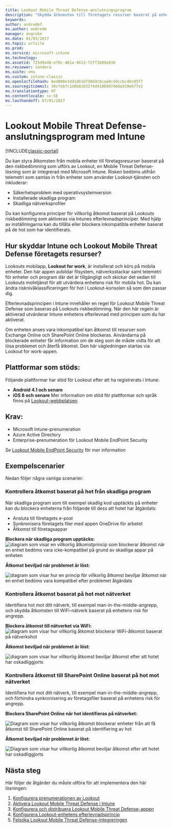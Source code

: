 ```yaml
---
title: Lookout Mobile Threat Defense-anslutningsprogram
description: "Skydda åtkomsten till företagets resurser baserat på enhet, nätverk och programrisk med Lookout Mobile Threat Defense-anslutningsprogrammet och Intune."
keywords: 
author: andredm7
ms.author: andredm
manager: angrobe
ms.date: 01/03/2017
ms.topic: article
ms.prod: 
ms.service: microsoft-intune
ms.technology: 
ms.assetid: 725d9e40-e70c-461a-9413-72ff1b89a938
ms.reviewer: sandera
ms.suite: ems
ms.custom: intune-classic
ms.openlocfilehash: 6ed808e3dd1db1bf58d4c0caa8cddccbc49c05f7
ms.sourcegitcommit: 34cfebfc1d8b81032f4d41869d74dda559e677e2
ms.translationtype: HT
ms.contentlocale: sv-SE
ms.lasthandoff: 07/01/2017
---
```

# <a name="lookout-mobile-threat-defense-connector-with-intune"></a>Lookout Mobile Threat Defense-anslutningsprogram med Intune

[!INCLUDE[classic-portal](../includes/classic-portal.md)]

Du kan styra åtkomsten från mobila enheter till företagsresurser baserat på den riskbedömning som utförs av Lookout, en Mobile Threat Defense-lösning som är integrerad med Microsoft Intune. Risken bedöms utifrån telemetri som samlas in från enheter som använder Lookout-tjänsten och inkluderar:
- Säkerhetsproblem med operativsystemversion
- Installerade skadliga program
- Skadliga nätverksprofiler

Du kan konfigurera principer för villkorlig åtkomst baserat på Lookouts riskbedömning som aktiveras via Intunes efterlevnadsprinciper. Med hjälp av inställningarna kan du tillåta eller blockera inkompatibla enheter baserat på de hot som har identifierats.

## <a name="how-do-intune-and-lookout-mobile-threat-defense-help-protect-company-resources"></a>Hur skyddar Intune och Lookout Mobile Threat Defense företagets resurser?
Lookouts mobilapp, **Lookout for work**, är installerat och körs på mobila enheter. Den här appen avbildar filsystem, nätverksstackar samt telemetri för enheter och program där det är tillgängligt och skickar det sedan till Lookouts molntjänst för att utvärdera enhetens risk för mobila hot. Du kan ändra risknivåklassificeringen för hot i Lookout-konsolen så som den passar dig.  

Efterlevnadsprincipen i Intune innehåller en regel för Lookout Mobile Threat Defense som baseras på Lookouts riskbedömning. När den här regeln är aktiverad utvärderar Intune enhetens efterlevnad med principen som du har aktiverat.

Om enheten anses vara inkompatibel kan åtkomst till resurser som Exchange Online och SharePoint Online blockeras. Användarna på blockerade enheter får information om de steg som de måste vidta för att lösa problemet och återfå åtkomst. Den här vägledningen startas via Lookout for work-appen.

## <a name="supported-platforms"></a>Plattformar som stöds:
Följande plattformar har stöd för Lookout efter att ha registrerats i Intune:
* **Android 4.1 och senare**
* **iOS 8 och senare** Mer information om stöd för plattformar och språk finns på [Lookout-webbplatsen](https://personal.support.lookout.com/hc/articles/114094140253).

## <a name="prerequisites"></a>Krav:
* Microsoft Intune-prenumeration
* Azure Active Directory
* Enterprise-prenumeration för Lookout Mobile EndPoint Security  

Se [Lookout Mobile EndPoint Security](https://www.lookout.com/products/mobile-endpoint-security) för mer information

## <a name="sample-scenarios"></a>Exempelscenarier
Nedan följer några vanliga scenarier:

### <a name="control-access-based-on-threats-from-malicious-apps"></a>Kontrollera åtkomst baserat på hot från skadliga program
När skadliga program som till exempel skadlig kod upptäckts på enheter kan du blockera enheterna från följande till dess att hotet har åtgärdats:
* Ansluta till företagets e-post
* Synkronisera företagets filer med appen OneDrive för arbetet
* Åtkomst till företagsappar

**Blockera när skadliga program upptäcks:**
![diagram som visar en villkorlig åtkomstprincip som blockerar åtkomst när en enhet bedöms vara icke-kompatibel på grund av skadliga appar på enheten](../media/mtp/malicious-apps-blocked.png)

**Åtkomst beviljad när problemet är löst:**

![diagram som visar hur en princip för villkorlig åtkomst beviljar åtkomst när en enhet bedöms vara kompatibel efter problemet åtgärdats](../media/mtp/malicious-apps-unblocked.png)

### <a name="control-access-based-on-threat-to-network"></a>Kontrollera åtkomst baserat på hot mot nätverket
Identifiera hot mot ditt nätverk, till exempel man-in-the-middle-angrepp, och skydda åtkomsten till WiFi-nätverk baserat på enhetens risk för angrepp.

**Blockera åtkomst till nätverket via WiFi:**
![diagram som visar hur villkorlig åtkomst blockerar WiFi-åtkomst baserat på nätverkshot](../media/mtp/network-wifi-blocked.png)

**Åtkomst beviljad när problemet är löst:**

![diagram som visar hur villkorlig åtkomst beviljar åtkomst efter att hotet har oskadliggjorts](../media/mtp/network-wifi-unblocked.png)
### <a name="control-access-to-sharepoint-online-based-on-threat-to-network"></a>Kontrollera åtkomst till SharePoint Online baserat på hot mot nätverket

Identifiera hot mot ditt nätverk, till exempel man-in-the-middle-angrepp, och förhindra synkronisering av företagsfiler baserat på enhetens risk för angrepp.

**Blockera SharePoint Online när hot identifieras på nätverket:**

![Diagram som visar hur villkorlig åtkomst blockerar enheter från att få åtkomst till SharePoint Online baserat på identifiering av hot](../media/mtp/network-spo-blocked.png)


**Åtkomst beviljad när problemet är löst:**

![Diagram som visar hur villkorlig åtkomst beviljar åtkomst efter att hotet har oskadliggjorts](../media/mtp/network-spo-unblocked.png)

## <a name="next-steps"></a>Nästa steg
Här följer de åtgärder du måste utföra för att implementera den här lösningen:
1.  [Konfigurera prenumerationen av Lookout](setup-your-lookout-mtd-subscription.md)
2.  [Aktivera Lookout Mobile Threat Defense i Intune](enable-lookout-mtd-connection.md)
3.  [Konfigurera och distribuera Lookout Mobile Threat Defense-appen](configure-deploy-lookout-for-work-app.md)
4.  [Konfigurera Lookout-enhetens efterlevnadsprincip](create-lookout-device-compliance-policy.md)
5.  [Felsöka Lookout Mobile Threat Defense-integreringen](/intune-classic/troubleshoot/device-threat-protection-troubleshooting)
